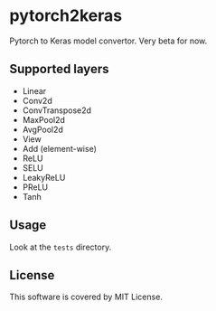# pytorch2keras
Pytorch to Keras model convertor. Very beta for now.

## Supported layers

* Linear
* Conv2d
* ConvTranspose2d
* MaxPool2d
* AvgPool2d
* View
* Add (element-wise)
* ReLU
* SELU
* LeakyReLU
* PReLU
* Tanh

## Usage
Look at the `tests` directory.

## License
This software is covered by MIT License.